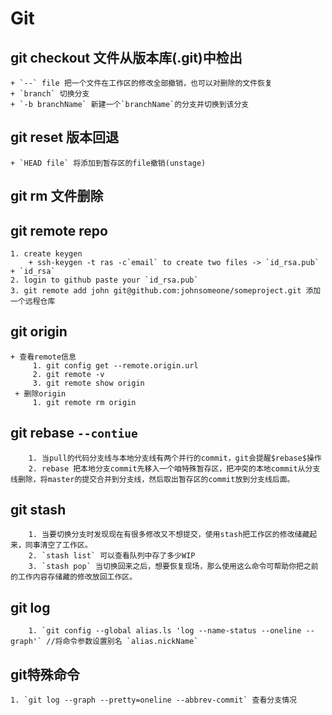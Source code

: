 # Git
## git checkout 文件从版本库(.git)中检出
	+ `--` file 把一个文件在工作区的修改全部撤销，也可以对删除的文件恢复
	+ `branch` 切换分支
	+ `-b branchName` 新建一个`branchName`的分支并切换到该分支
	
## git reset 版本回退
	+ `HEAD file` 将添加到暂存区的file撤销(unstage)
	
## git rm 文件删除

## git remote repo
	1. create keygen
		+ ssh-keygen -t ras -c`email` to create two files -> `id_rsa.pub` + `id_rsa`
	2. login to github paste your `id_rsa.pub`	
	3. git remote add john git@github.com:johnsomeone/someproject.git 添加一个远程仓库

## git origin
	+ 查看remote信息
		 1. git config get --remote.origin.url
		 2. git remote -v
		 3. git remote show origin
	 + 删除origin
		 1. git remote rm origin  

## git rebase `--contiue`
		1. 当pull的代码分支线与本地分支线有两个并行的commit，git会提醒$rebase$操作
		2. rebase 把本地分支commit先移入一个咱特殊暂存区，把冲突的本地commit从分支线删除，将master的提交合并到分支线，然后取出暂存区的commit放到分支线后面。

## git stash
		1. 当要切换分支时发现现在有很多修改又不想提交，使用stash把工作区的修改储藏起来，同事清空了工作区。
		2. `stash list` 可以查看队列中存了多少WIP
		3. `stash pop` 当切换回来之后，想要恢复现场，那么使用这么命令可帮助你把之前的工作内容存储藏的修改放回工作区。

## git log
		1. `git config --global alias.ls 'log --name-status --oneline --graph'` //将命令参数设置别名 `alias.nickName`

## git特殊命令
	1. `git log --graph --pretty=oneline --abbrev-commit` 查看分支情况
